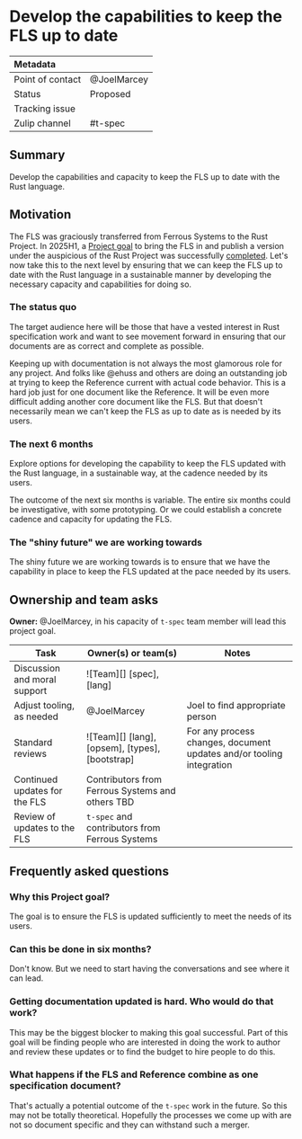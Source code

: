 # Develop the capabilities to keep the FLS up to date

| Metadata         |                                                                                  |
|:-----------------|----------------------------------------------------------------------------------|
| Point of contact | @JoelMarcey                                                                      |
| Status           | Proposed                                                                         |
| Tracking issue   |                                                                                  |
| Zulip channel    | #t-spec                                                                          |
## Summary

Develop the capabilities and capacity to keep the FLS up to date with the Rust language.

## Motivation

The FLS was graciously transferred from Ferrous Systems to the Rust Project. In 2025H1, a [Project goal](https://rust-lang.github.io/rust-project-goals/2025h1/spec-fls-publish.html) to bring the FLS in and publish a version under the auspicious of the Rust Project was successfully [completed](https://github.com/rust-lang/rust-project-goals/issues/265#issuecomment-3019529070). Let's now take this to the next level by ensuring that we can keep the FLS up to date with the Rust language in a sustainable manner by developing the necessary capacity and capabilities for doing so.

### The status quo

The target audience here will be those that have a vested interest in Rust specification work and want to see movement forward in ensuring that our documents are as correct and complete as possible.

Keeping up with documentation is not always the most glamorous role for any project. And folks like @ehuss and others are doing an outstanding job at trying to keep the Reference current with actual code behavior. This is a hard job just for one document like the Reference. It will be even more difficult adding another core document like the FLS. But that doesn't necessarily mean we can't keep the FLS as up to date as is needed by its users.

### The next 6 months

Explore options for developing the capability to keep the FLS updated with the Rust language, in a sustainable way, at the cadence needed by its users.

The outcome of the next six months is variable. The entire six months could be investigative, with some prototyping. Or we could establish a concrete cadence and capacity for updating the FLS.

### The "shiny future" we are working towards

The shiny future we are working towards is to ensure that we have the capability in place to keep the FLS updated at the pace needed by its users.

## Ownership and team asks

**Owner:** @JoelMarcey, in his capacity of `t-spec` team member will lead this project goal.

| Task                               | Owner(s) or team(s)            | Notes                           |
|------------------------------------|--------------------------------|---------------------------------|
| Discussion and moral support       | ![Team][] [spec], [lang]       |                                 |
| Adjust tooling, as needed          | @JoelMarcey                    | Joel to find appropriate person |
| Standard reviews                   | ![Team][] [lang],[opsem], [types], [bootstrap] | For any process changes, document updates and/or tooling integration     |
| Continued updates for the FLS | Contributors from Ferrous Systems and others TBD               |                                 |
| Review of updates to the FLS | `t-spec` and contributors from Ferrous Systems                |                                 |

## Frequently asked questions

### Why this Project goal?

The goal is to ensure the FLS is updated sufficiently to meet the needs of its users.

### Can this be done in six months?

Don't know. But we need to start having the conversations and see where it can lead.

### Getting documentation updated is hard. Who would do that work?

This may be the biggest blocker to making this goal successful. Part of this goal will be finding people who are interested in doing the work to author and review these updates or to find the budget to hire people to do this.

### What happens if the FLS and Reference combine as one specification document?

That's actually a potential outcome of the `t-spec` work in the future. So this may not be totally theoretical. Hopefully the processes we come up with are not so document specific and they can withstand such a merger.
